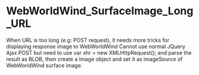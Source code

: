 # WebWorldWind_SurfaceImage_Long_URL
When URL is too long (e.g: POST request), it needs more tricks for displaying response image to WebWorldWind
Cannot use normal JQuery Ajax POST but need to use var xhr = new XMLHttpRequest(); and parse the result as BLOB, then create a Image object 
and set it as imageSource of WebWorldWind surface image.
